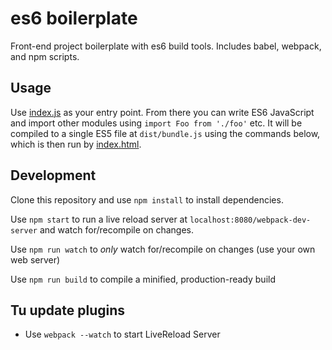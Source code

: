 # es6 boilerplate
Front-end project boilerplate with es6 build tools. Includes babel, webpack, and npm scripts.

## Usage
Use [index.js](src/index.js) as your entry point. From there you can write ES6 JavaScript
and import other modules using `import Foo from './foo'` etc. It will be compiled to a
single ES5 file at `dist/bundle.js` using the commands below, which is then run by
[index.html](index.html).

## Development
Clone this repository and use `npm install` to install dependencies.

Use `npm start` to run a live reload server at `localhost:8080/webpack-dev-server`
and watch for/recompile on changes.

Use `npm run watch` to _only_ watch for/recompile on changes (use your own web server)

Use `npm run build` to compile a minified, production-ready build

## Tu update plugins
* Use `webpack --watch` to start LiveReload Server
